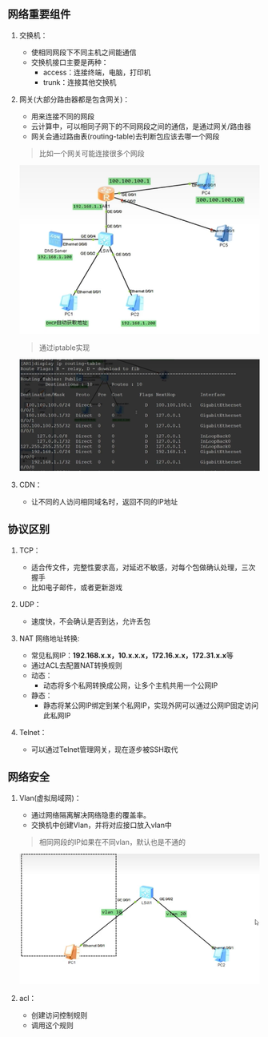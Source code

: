 ## 网络重要组件
1. 交换机：
    - 使相同网段下不同主机之间能通信
    - 交换机接口主要是两种：
        - access：连接终端，电脑，打印机
        - trunk：连接其他交换机

2. 网关(大部分路由器都是包含网关)：
    - 用来连接不同的网段
    - 云计算中，可以相同子网下的不同网段之间的通信，是通过网关/路由器
    - 网关会通过路由表(routing-table)去判断包应该去哪一个网段

    > 比如一个网关可能连接很多个网段

    ![alt text](/image/image.png)

    > 通过iptable实现

    ![alt text](image.png)

3. CDN：
    - 让不同的人访问相同域名时，返回不同的IP地址
## 协议区别
1. TCP：
    - 适合传文件，完整性要求高，对延迟不敏感，对每个包做确认处理，三次握手
    - 比如电子邮件，或者更新游戏

2. UDP：
    - 速度快，不会确认是否到达，允许丢包

3. NAT 网络地址转换:
    - 常见私网IP：**192.168.x.x，10.x.x.x，172.16.x.x，172.31.x.x**等
    - 通过ACL去配置NAT转换规则
    - 动态：
        - 动态将多个私网转换成公网，让多个主机共用一个公网IP
    - 静态：
        - 静态将某公网IP绑定到某个私网IP，实现外网可以通过公网IP固定访问此私网IP
    
4. Telnet：
    - 可以通过Telnet管理网关，现在逐步被SSH取代
## 网络安全
1. Vlan(虚拟局域网)：
    - 通过网络隔离解决网络隐患的覆盖率。
    - 交换机中创建Vlan，并将对应接口放入vlan中
    > 相同网段的IP如果在不同vlan，默认也是不通的
    
    ![alt text](image-1.png)
2. acl：
    - 创建访问控制规则
    - 调用这个规则



